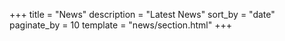 +++
title = "News"
description = "Latest News"
sort_by = "date"
paginate_by = 10
template = "news/section.html"
+++
